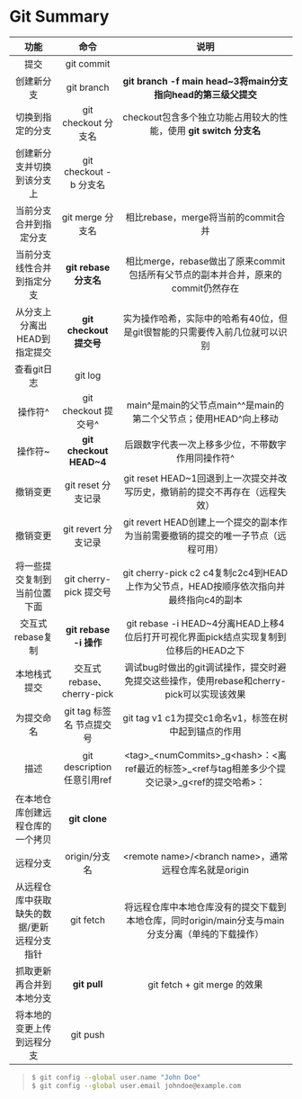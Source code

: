 # Git Summary

|                    功能                     |            命令             |                             说明                             |
| :-----------------------------------------: | :-------------------------: | :----------------------------------------------------------: |
|                    提交                     |         git commit          |                                                              |
|                 创建新分支                  |         git branch          | **git branch -f main head~3将main分支指向head的第三级父提交** |
|              切换到指定的分支               |     git checkout 分支名     | checkout包含多个独立功能占用较大的性能，使用 **git switch 分支名** |
|         创建新分支并切换到该分支上          |   git checkout -b 分支名    |                                                              |
|           当前分支合并到指定分支            |      git merge 分支名       |             相比rebase，merge将当前的commit合并              |
|         当前分支线性合并到指定分支          |    **git rebase 分支名**    | 相比merge，rebase做出了原来commit包括所有父节点的副本并合并，原来的commit仍然存在 |
|        从分支上分离出HEAD到指定提交         |   **git checkout 提交号**   | 实为操作哈希，实际中的哈希有40位，但是git很智能的只需要传入前几位就可以识别 |
|                 查看git日志                 |           git log           |                                                              |
|                   操作符^                   |    git checkout 提交号^     | main^是main的父节点main^^是main的第二个父节点；使用HEAD^向上移动 |
|                   操作符~                   |   **git checkout HEAD~4**   |      后跟数字代表一次上移多少位，不带数字作用同操作符^       |
|                  撤销变更                   |     git reset 分支记录      | git reset HEAD~1回退到上一次提交并改写历史，撤销前的提交不再存在（远程失效） |
|                  撤销变更                   |     git revert 分支记录     | git revert HEAD创建上一个提交的副本作为当前需要撤销的提交的唯一子节点（远程可用） |
|        将一些提交复制到当前位置下面         |   git cherry-pick 提交号    | git cherry-pick c2 c4复制c2c4到HEAD上作为父节点，HEAD按顺序依次指向并最终指向c4的副本 |
|              交互式rebase复制               |   **git rebase -i 操作**    | git rebase -i HEAD~4分离HEAD上移4位后打开可视化界面pick结点实现复制到位移后的HEAD之下 |
|                本地栈式提交                 |  交互式rebase、cherry-pick  | 调试bug时做出的git调试操作，提交时避免提交这些操作，使用rebase和cherry-pick可以实现该效果 |
|                 为提交命名                  |  git tag 标签名 节点提交号  |    git tag v1 c1为提交c1命名v1，标签在树中起到锚点的作用     |
|                    描述                     | git description 任意引用ref | <tag\>\_<numCommits\>\_g<hash\>：<离ref最近的标签\>\_<ref与tag相差多少个提交记录\>\_g<ref的提交哈希\>： |
|      在本地仓库创建远程仓库的一个拷贝       |        **git clone**        |                                                              |
|                  远程分支                   |        origin/分支名        |   <remote name\>/<branch name\>，通常远程仓库名就是origin    |
| 从远程仓库中获取缺失的数据/更新远程分支指针 |          git fetch          | 将远程仓库中本地仓库没有的提交下载到本地仓库，同时origin/main分支与main分支分离（单纯的下载操作） |
|          抓取更新再合并到本地分支           |        **git pull**         |                 git fetch + git merge 的效果                 |
|         将本地的变更上传到远程分支          |          git push           |                                                              |

> ```bash
> $ git config --global user.name "John Doe"
> $ git config --global user.email johndoe@example.com
> ```
